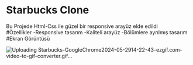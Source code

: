 # Starbucks Clone
Bu Projede Html-Css ile güzel bir responsive arayüz elde edildi   
#Özellikler 
-Responsive tasarım 
-Kaliteli arayüz
-Bölümlere ayrılmış tasarım
#Ekran Görüntüsü

![Uploading Starbucks-GoogleChrome2024-05-2914-22-43-ezgif.com-video-to-gif-converter.gif…]()

